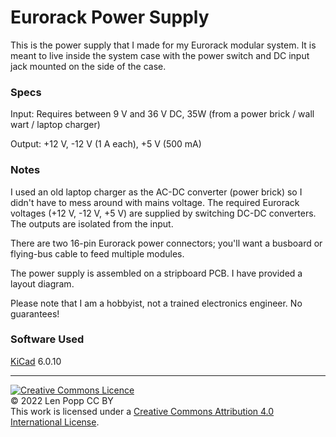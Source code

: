 # Eurorack Power Supply

This is the power supply that I made for my Eurorack modular system. It is meant to live inside the system case with the power switch and DC input jack mounted on the side of the case.

### Specs

Input: Requires between 9 V and 36 V DC, 35W (from a power brick / wall wart / laptop charger)

Output: +12 V, -12 V (1 A each), +5 V (500 mA)

### Notes

I used an old laptop charger as the AC-DC converter (power brick) so I didn't have to mess around with mains voltage. The required Eurorack voltages (+12 V, -12 V, +5 V) are supplied by switching DC-DC converters. The outputs are isolated from the input.

There are two 16-pin Eurorack power connectors; you'll want a busboard or flying-bus cable to feed multiple modules.

The power supply is assembled on a stripboard PCB. I have provided a layout diagram.

Please note that I am a hobbyist, not a trained electronics engineer. No guarantees!

### Software Used

[KiCad](https://www.kicad.org/) 6.0.10

<hr /><a rel="license" href="http://creativecommons.org/licenses/by/4.0/"><img alt="Creative Commons Licence" style="border-width:0;" src="https://i.creativecommons.org/l/by/4.0/88x31.png" /></a><br />© 2022 Len Popp CC BY<br />This work is licensed under a <a rel="license" href="http://creativecommons.org/licenses/by/4.0/">Creative Commons Attribution 4.0 International License</a>.